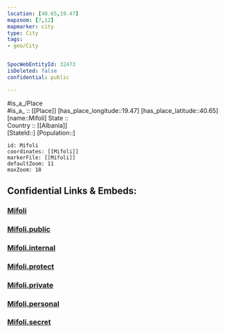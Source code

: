 ```yaml
---
location: [40.65,19.47] 
mapzoom: [7,12] 
mapmarker: city 
type: City
tags:
- geo/City


SpocWebEntityId: 32473
isDeleted: false
confidential: public

---
```

#is_a_/Place  
#is_a_ :: [[Place]] 
[has_place_longitude::19.47] 
[has_place_latitude::40.65] 
[name::Mifoli] 
State ::  
Country :: [[Albania]]  
[StateId::] 
[Population::] 



```leaflet
id: Mifoli
coordinates: [[Mifoli]] 
markerFile: [[Mifoli]] 
defaultZoom: 11 
maxZoom: 18
```


## Confidential Links & Embeds: 

### [Mifoli](/_Standards/Earth/Continent/Europe/Europe~South/Albania/Counties~Albania/Fier/City/Mifoli.md) 

### [Mifoli.public](/_public/Earth/Continent/Europe/Europe~South/Albania/Counties~Albania/Fier/City/Mifoli.public.md) 

### [Mifoli.internal](/_internal/Earth/Continent/Europe/Europe~South/Albania/Counties~Albania/Fier/City/Mifoli.internal.md) 

### [Mifoli.protect](/_protect/Earth/Continent/Europe/Europe~South/Albania/Counties~Albania/Fier/City/Mifoli.protect.md) 

### [Mifoli.private](/_private/Earth/Continent/Europe/Europe~South/Albania/Counties~Albania/Fier/City/Mifoli.private.md) 

### [Mifoli.personal](/_personal/Earth/Continent/Europe/Europe~South/Albania/Counties~Albania/Fier/City/Mifoli.personal.md) 

### [Mifoli.secret](/_secret/Earth/Continent/Europe/Europe~South/Albania/Counties~Albania/Fier/City/Mifoli.secret.md)

